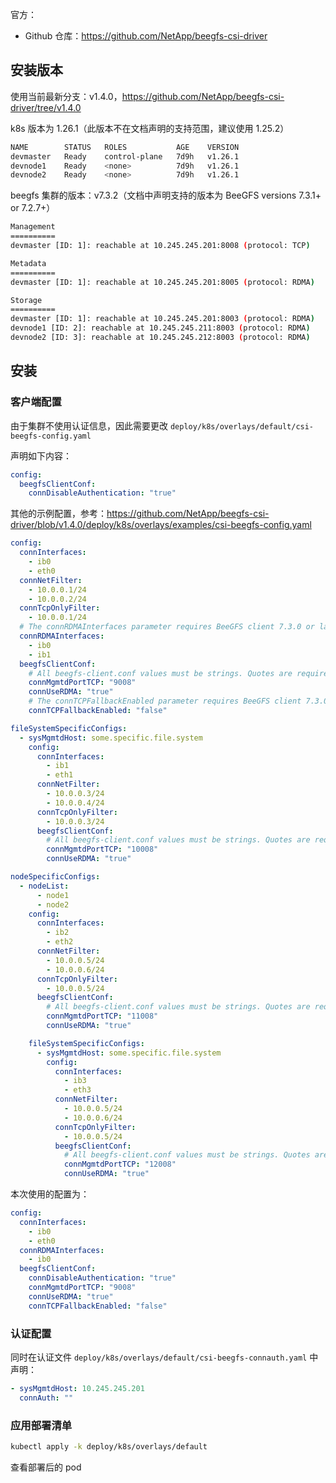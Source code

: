 官方：

- Github 仓库：<https://github.com/NetApp/beegfs-csi-driver>

## 安装版本

使用当前最新分支：v1.4.0，<https://github.com/NetApp/beegfs-csi-driver/tree/v1.4.0>

k8s 版本为 1.26.1（此版本不在文档声明的支持范围，建议使用 1.25.2）

```bash
NAME        STATUS   ROLES           AGE    VERSION
devmaster   Ready    control-plane   7d9h   v1.26.1
devnode1    Ready    <none>          7d9h   v1.26.1
devnode2    Ready    <none>          7d9h   v1.26.1
```

beegfs 集群的版本：v7.3.2（文档中声明支持的版本为 BeeGFS versions 7.3.1+ or 7.2.7+）

```bash
Management
==========
devmaster [ID: 1]: reachable at 10.245.245.201:8008 (protocol: TCP)

Metadata
==========
devmaster [ID: 1]: reachable at 10.245.245.201:8005 (protocol: RDMA)

Storage
==========
devmaster [ID: 1]: reachable at 10.245.245.201:8003 (protocol: RDMA)
devnode1 [ID: 2]: reachable at 10.245.245.211:8003 (protocol: RDMA)
devnode2 [ID: 3]: reachable at 10.245.245.212:8003 (protocol: RDMA)
```

## 安装

### 客户端配置

由于集群不使用认证信息，因此需要更改 `deploy/k8s/overlays/default/csi-beegfs-config.yaml`

声明如下内容：

```yaml
config:
  beegfsClientConf:
    connDisableAuthentication: "true"
```

其他的示例配置，参考：<https://github.com/NetApp/beegfs-csi-driver/blob/v1.4.0/deploy/k8s/overlays/examples/csi-beegfs-config.yaml>

```yaml
config:
  connInterfaces:
    - ib0
    - eth0
  connNetFilter:
    - 10.0.0.1/24
    - 10.0.0.2/24
  connTcpOnlyFilter:
    - 10.0.0.1/24
  # The connRDMAInterfaces parameter requires BeeGFS client 7.3.0 or later.
  connRDMAInterfaces:
    - ib0
    - ib1
  beegfsClientConf:
    # All beegfs-client.conf values must be strings. Quotes are required on integers and booleans.
    connMgmtdPortTCP: "9008"
    connUseRDMA: "true"
    # The connTCPFallbackEnabled parameter requires BeeGFS client 7.3.0 or later.
    connTCPFallbackEnabled: "false"

fileSystemSpecificConfigs:
  - sysMgmtdHost: some.specific.file.system
    config:
      connInterfaces:
        - ib1
        - eth1
      connNetFilter:
        - 10.0.0.3/24
        - 10.0.0.4/24
      connTcpOnlyFilter:
        - 10.0.0.3/24
      beegfsClientConf:
        # All beegfs-client.conf values must be strings. Quotes are required on integers and booleans.
        connMgmtdPortTCP: "10008"
        connUseRDMA: "true"

nodeSpecificConfigs:
  - nodeList:
      - node1
      - node2
    config:
      connInterfaces:
        - ib2
        - eth2
      connNetFilter:
        - 10.0.0.5/24
        - 10.0.0.6/24
      connTcpOnlyFilter:
        - 10.0.0.5/24
      beegfsClientConf:
        # All beegfs-client.conf values must be strings. Quotes are required on integers and booleans.
        connMgmtdPortTCP: "11008"
        connUseRDMA: "true"

    fileSystemSpecificConfigs:
      - sysMgmtdHost: some.specific.file.system
        config:
          connInterfaces:
            - ib3
            - eth3
          connNetFilter:
            - 10.0.0.5/24
            - 10.0.0.6/24
          connTcpOnlyFilter:
            - 10.0.0.5/24
          beegfsClientConf:
            # All beegfs-client.conf values must be strings. Quotes are required on integers and booleans.
            connMgmtdPortTCP: "12008"
            connUseRDMA: "true"

```

本次使用的配置为：
```yaml
config:
  connInterfaces:
    - ib0
    - eth0
  connRDMAInterfaces:
    - ib0
  beegfsClientConf:
    connDisableAuthentication: "true"
    connMgmtdPortTCP: "9008"
    connUseRDMA: "true"
    connTCPFallbackEnabled: "false"

```

### 认证配置

同时在认证文件  `deploy/k8s/overlays/default/csi-beegfs-connauth.yaml` 中声明：

```yaml
- sysMgmtdHost: 10.245.245.201
  connAuth: ""
```

### 应用部署清单

```bash
kubectl apply -k deploy/k8s/overlays/default
```

查看部署后的 pod



